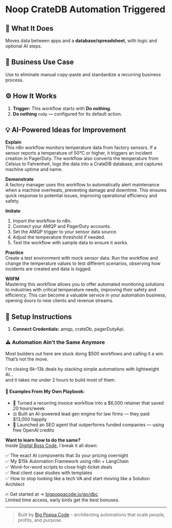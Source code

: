 # Noop CrateDB Automation Triggered
  ## 🚀 What It Does
  Moves data between apps and a **database/spreadsheet**, with logic and optional AI steps.
  
  ## 💼 Business Use Case
  Use to eliminate manual copy-paste and standardize a recurring business process.
  
  ## ⚙️ How It Works
  1. **Trigger:** This workflow starts with **Do  nothing**.
  2. **Do  nothing** `noOp` — configured for its default action.
  
  ## 💡 AI-Powered Ideas for Improvement
  **Explain**  
This n8n workflow monitors temperature data from factory sensors. If a sensor reports a temperature of 50°C or higher, it triggers an incident creation in PagerDuty. The workflow also converts the temperature from Celsius to Fahrenheit, logs the data into a CrateDB database, and captures machine uptime and name.

**Demonstrate**  
A factory manager uses this workflow to automatically alert maintenance when a machine overheats, preventing damage and downtime. This ensures quick response to potential issues, improving operational efficiency and safety.

**Imitate**  
1. Import the workflow to n8n.  
2. Connect your AMQP and PagerDuty accounts.  
3. Set the AMQP trigger to your sensor data source.  
4. Adjust the temperature threshold if needed.  
5. Test the workflow with sample data to ensure it works.

**Practice**  
Create a test environment with mock sensor data. Run the workflow and change the temperature values to test different scenarios, observing how incidents are created and data is logged.

**WIIFM**  
Mastering this workflow allows you to offer automated monitoring solutions to industries with critical temperature needs, improving their safety and efficiency. This can become a valuable service in your automation business, opening doors to new clients and revenue streams.
  
  ## 🔧 Setup Instructions
  1. **Connect Credentials:** amqp, crateDb, pagerDutyApi.
  
### ⚠️ Automation Ain’t the Same Anymore

Most builders out here are stuck doing $500 workflows and calling it a win.  
That’s not the move.  

I'm closing $6k–$13k deals by stacking simple automations with lightweight AI...  
and it takes me under 2 hours to build most of them.

#### 🧠 Examples From My Own Playbook:
- 🔁 Turned a recurring invoice workflow into a $6,000 retainer that saved 20 hours/week  
- ⚖️ Built an AI-powered lead gen engine for law firms — they paid $13,000 happily  
- 🚀 Launched an SEO agent that outperforms funded companies — using free OpenAI credits  

**Want to learn how to do the same?**  
Inside [Digital Boss Code](https://bigpoppacode.io/go/dbc), I break it all down:

✅ The exact AI components that 3x your pricing overnight  
✅ My $15k Automation Framework using n8n + LangChain  
✅ Word-for-word scripts to close high-ticket deals  
✅ Real client case studies with templates  
✅ How to stop looking like a tech VA and start moving like a Solution Architect  

🔥 Get started at → [bigpoppacode.io/go/dbc](https://bigpoppacode.io/go/dbc)  
Limited time access, early birds get the best bonuses.

---
> Built by [Big Poppa Code](https://bigpoppacode.io) – architecting automations that scale people, profits, and purpose.
  